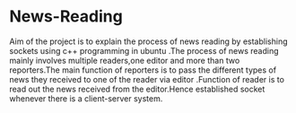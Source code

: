 # News-Reading

Aim of the project is to explain the process of news reading by establishing sockets using c++ programming in ubuntu .The process of news reading mainly involves multiple readers,one editor and more than two reporters.The main function of reporters is to pass the different  types of news they received to one of the reader via editor .Function of reader is to read out the news received from the editor.Hence established socket whenever there is a client-server system.
